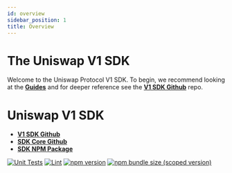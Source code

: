 ```yaml
---
id: overview
sidebar_position: 1
title: Overview
---
```


# The Uniswap V1 SDK

Welcome to the Uniswap Protocol V1 SDK. To begin, we recommend looking at the [**Guides**](./guides/01-quick-start.md) and for deeper reference see the [**V1 SDK Github**](https://github.com/Pegasys-fi/v1-sdk) repo.


# Uniswap V1 SDK

- [**V1 SDK Github**](https://github.com/Pegasys-fi/v1-sdk)
- [**SDK Core Github**](https://github.com/Pegasys-fi/sdk-core)
- [**SDK NPM Package**](https://www.npmjs.com/package/@pegasys-fi/v1-sdk)

[![Unit Tests](https://github.com/Pegasys-fi/v1-sdk/workflows/Unit%20Tests/badge.svg)](https://github.com/Pegasys-fi/v1-sdk/actions?query=workflow%3A%22Unit+Tests%22)
[![Lint](https://github.com/Pegasys-fi/v1-sdk/workflows/Lint/badge.svg)](https://github.com/Pegasys-fi/v1-sdk/actions?query=workflow%3ALint)
[![npm version](https://img.shields.io/npm/v/@pegasys-fi/v1-sdk/latest.svg)](https://www.npmjs.com/package/@pegasys-fi/v1-sdk/v/latest)
[![npm bundle size (scoped version)](https://img.shields.io/bundlephobia/minzip/@pegasys-fi/v1-sdk/latest.svg)](https://bundlephobia.com/result?p=@pegasys-fi/v1-sdk@latest)